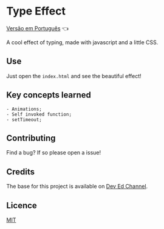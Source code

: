 # Type Effect

<a href="https://github.com/ItaloPussi/simpleProjectsJS/tree/master/typeEffect/readme.pt.md">Versão em Português</a> 👈

A cool effect of typing, made with javascript and a little CSS.

## Use
Just open the ```index.html``` and see the beautiful effect!

## Key concepts learned
	- Animations;
	- Self invoked function; 
	- setTimeout;

## Contributing
Find a bug? If so please open a issue!

## Credits
The base for this project is available on <a href="https://www.youtube.com/watch?v=PuOGBacTYAY" target="_blank">Dev Ed Channel</a>.

## Licence
[MIT](https://choosealicense.com/licenses/mit/)
